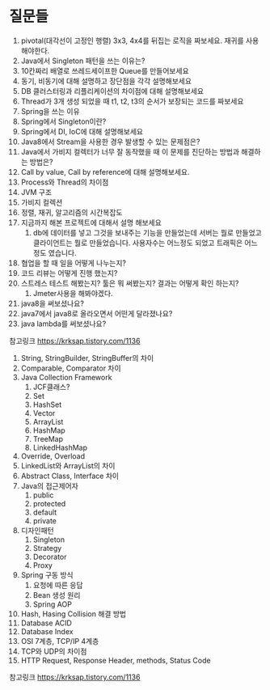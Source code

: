 # 질문들

1. pivotal(대각선이 고정인 행렬) 3x3, 4x4를 뒤집는 로직을 짜보세요. 재귀를 사용해야한다.
2. Java에서 Singleton 패턴을 쓰는 이유는?
3. 10칸짜리 배열로 쓰레드세이프한 Queue를 만들어보세요
4. 동기, 비동기에 대해 설명하고 장단점을 각각 설명해보세요
5. DB 클러스터링과 리플리케이션의 차이점에 대해 설명해보세요
6. Thread가 3개 생성 되었을 때 t1, t2, t3의 순서가 보장되는 코드를 짜보세요
7. Spring을 쓰는 이유
8. Spring에서 Singleton이란?
9. Spring에서 DI, IoC에 대해 설명해보세요
10. Java8에서 Stream을 사용한 경우 발생할 수 있는 문제점은?
11. Java에서 가비지 컬렉터가 너무 잘 동작했을 때 이 문제를 진단하는 방법과 해결하는 방법은?
12. Call by value, Call by reference에 대해 설명해보세요.
13. Process와 Thread의 차이점
14. JVM 구조
15. 가비지 컬렉션
16. 정렬, 재귀, 알고리즘의 시간복잡도
17. 지금까지 해본 프로젝트에 대해서 설명 해보세요
    1.  db에 데이터를 넣고 그것을 보내주는 기능을 만들었는데 서버는 뭘로 만들었고 클라이언트는 뭘로 만들었습니다. 사용자수는 어느정도 되었고 트래픽은 어느정도 였습니다.
18. 협업을 할 때 일을 어떻게 나누는지?
19. 코드 리뷰는 어떻게 진행 했는지?
20. 스트레스 테스트 해봤는지? 툴은 뭐 써봤는지? 결과는 어떻게 확인 하는지?
    1.  Jmeter사용을 해봐야겠다.
21. java8을 써보셨나요?
22. java7에서 java8로 올라오면서 어떤게 달라졌나요?
23. java lambda를 써보셨나요?

참고링크 https://krksap.tistory.com/1136

1. String, StringBuilder, StringBuffer의 차이
2. Comparable, Comparator 차이
3. Java Collection Framework
   1. JCF클래스?
   2. Set
   3. HashSet
   4. Vector
   5. ArrayList
   6. HashMap
   7. TreeMap
   8. LinkedHashMap
4. Override, Overload
5. LinkedList와 ArrayList의 차이
6. Abstract Class, Interface 차이
7. Java의 접근제어자
   1. public
   2. protected
   3. default
   4. private
8. 디자인패턴
   1. Singleton
   2. Strategy
   3. Decorator
   4. Proxy
9. Spring 구동 방식
   1. 요청에 따른 응답
   2. Bean 생성 원리
   3. Spring AOP
10. Hash, Hasing Collision 해결 방법
11. Database ACID
12. Database Index
13. OSI 7계층, TCP/IP 4계층
14. TCP와 UDP의 차이점
15. HTTP Request, Response Header, methods, Status Code

참고링크 https://krksap.tistory.com/1136
